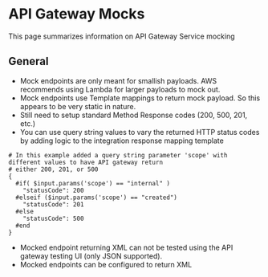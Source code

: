 # API Gateway Mocks
This page summarizes information on API Gateway Service mocking

## General
* Mock endpoints are only meant for smallish payloads. AWS recommends using Lambda for larger payloads to mock out.
* Mock endpoints use Template mappings to return mock payload. So this appears to be very static in nature.
* Still need to setup standard Method Response codes (200, 500, 201, etc.)
* You can use query string values to vary the returned HTTP status codes by adding logic to the integration response mapping template

```
# In this example added a query string parameter 'scope' with different values to have API gateway return
# either 200, 201, or 500
{
  #if( $input.params('scope') == "internal" )
    "statusCode": 200
  #elseif ($input.params('scope') == "created")
    "statusCode": 201
  #else
    "statusCode": 500
  #end
}
```

* Mocked endpoint returning XML can not be tested using the API gateway testing UI (only JSON supported).
* Mocked endpoints can be configured to return XML
